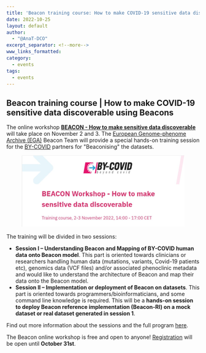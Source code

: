 ```yaml
---
title: 'Beacon training course: How to make COVID-19 sensitive data discoverable using Beacons'
date: 2022-10-25
layout: default
author: 
  - "@AnaT-DCO"
excerpt_separator: <!--more-->
www_links_formatted:
category:
  - events
tags:
  - events
---
```


## Beacon training course | How to make COVID-19 sensitive data discoverable using Beacons

The online workshop [**BEACON - How to make sensitive data discoverable**](https://docs.google.com/document/d/1SdWCPhmX4Pb_tF4Pw6AyrGADeWBaBMj6/edit#heading=h.gq5n092lscjf) will take place on November 2 and 3. The [European Genome-phenome Archive (EGA)](https://ega-archive.org/) Beacon Team will provide a special hands-on training session for the [BY-COVID](https://by-covid.org/) partners for "Beaconising" the datasets.

<figure>
<img src="/assets/img/Beacon-by-covid-banner-training-oct22.jfif" style="width: 520px;" />
</figure>

<!--more-->

The training will be divided in two sessions:

- **Session I – Understanding Beacon and Mapping of BY-COVID human data onto Beacon model**. This part is oriented towards clinicians or researchers handling human data (mutations, variants, Covid-19 patients etc), genomics data (VCF files) and/or associated phenoclinic metadata and would like to understand the architecture of Beacon and map their data onto the Beacon model.
- **Session II – Implementation or deployment of Beacon on datasets**. This part is oriented towards programmers/bioinformaticians, and some command line knowledge is required. This will be a **hands-on session to deploy Beacon reference implementation (Beacon-RI) on a mock dataset or real dataset generated in session 1**.

Find out more information about the sessions and the full program [here](https://docs.google.com/document/d/1SdWCPhmX4Pb_tF4Pw6AyrGADeWBaBMj6/edit#heading=h.gq5n092lscjf).

The Beacon online workshop is free and open to anyone! [Registration](bit.ly/3D7kOOF) will be open until __October 31st__.
